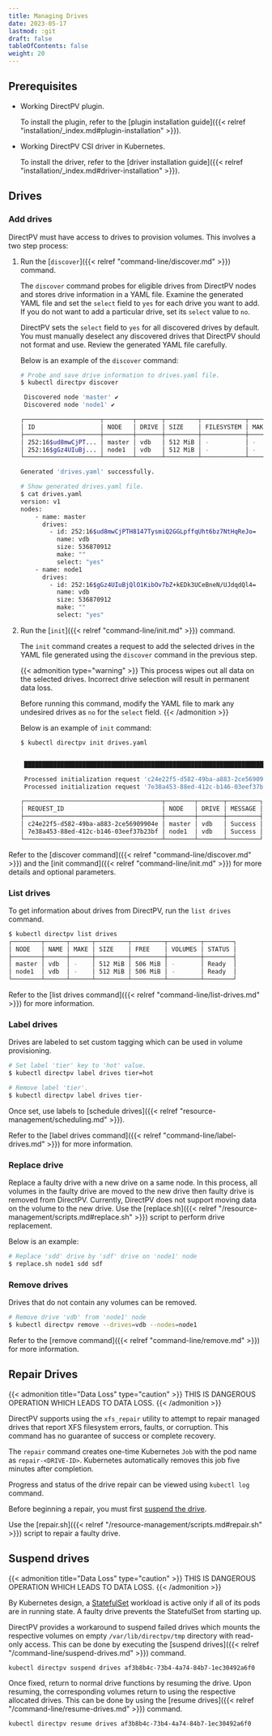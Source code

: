 ```yaml
---
title: Managing Drives
date: 2023-05-17
lastmod: :git
draft: false
tableOfContents: false
weight: 20
---
```


## Prerequisites

* Working DirectPV plugin. 
 
  To install the plugin, refer to the [plugin installation guide]({{< relref "installation/_index.md#plugin-installation" >}}).

* Working DirectPV CSI driver in Kubernetes. 
 
  To install the driver, refer to the [driver installation guide]({{< relref "installation/_index.md#driver-installation" >}}).

## Drives

### Add drives

DirectPV must have access to drives to provision volumes. 
This involves a two step process:

1. Run the [`discover`]({{< relref "command-line/discover.md" >}}) command.
   
   The `discover` command probes for eligible drives from DirectPV nodes and stores drive information in a YAML file. 
   Examine the generated YAML file and set the `select` field to `yes` for each drive you want to add.
   If you do not want to add a particular drive, set its `select` value to `no`. 
   
   DirectPV sets the `select` field to `yes` for all discovered drives by default.
   You must manually deselect any discovered drives that DirectPV should not format and use.
   Review the generated YAML file carefully.
   
   Below is an example of the `discover` command:
   
   ```sh
   # Probe and save drive information to drives.yaml file.
   $ kubectl directpv discover
   
    Discovered node 'master' ✔
    Discovered node 'node1' ✔
   
   ┌─────────────────────┬────────┬───────┬─────────┬────────────┬──────┬───────────┬─────────────┐
   │ ID                  │ NODE   │ DRIVE │ SIZE    │ FILESYSTEM │ MAKE │ AVAILABLE │ DESCRIPTION │
   ├─────────────────────┼────────┼───────┼─────────┼────────────┼──────┼───────────┼─────────────┤
   │ 252:16$ud8mwCjPT... │ master │ vdb   │ 512 MiB │ -          │ -    │ YES       │ -           │
   │ 252:16$gGz4UIuBj... │ node1  │ vdb   │ 512 MiB │ -          │ -    │ YES       │ -           │
   └─────────────────────┴────────┴───────┴─────────┴────────────┴──────┴───────────┴─────────────┘

   Generated 'drives.yaml' successfully.

   # Show generated drives.yaml file.
   $ cat drives.yaml
   version: v1
   nodes:
       - name: master
         drives:
           - id: 252:16$ud8mwCjPTH8147TysmiQ2GGLpffqUht6bz7NtHqReJo=
             name: vdb
             size: 536870912
             make: ""
             select: "yes"
       - name: node1
         drives:
           - id: 252:16$gGz4UIuBjQlO1KibOv7bZ+kEDk3UCeBneN/UJdqdQl4=
             name: vdb
             size: 536870912
             make: ""
             select: "yes"
   
   ```

2. Run the [`init`]({{< relref "command-line/init.md" >}}) command.

   The `init` command creates a request to add the selected drives in the YAML file generated using the `discover` command in the previous step. 
   
   {{< admonition type="warning" >}}
   This process wipes out all data on the selected drives. 
   Incorrect drive selection will result in permanent data loss. 

   Before running this command, modify the YAML file to mark any undesired drives as `no` for the `select` field.
   {{< /admonition >}}
   
   Below is an example of `init` command:

   ```sh
   $ kubectl directpv init drives.yaml
   
   
    ███████████████████████████████████████████████████████████████████████████ 100%
   
    Processed initialization request 'c24e22f5-d582-49ba-a883-2ce56909904e' for node 'master' ✔
    Processed initialization request '7e38a453-88ed-412c-b146-03eef37b23bf' for node 'node1' ✔
   
   ┌──────────────────────────────────────┬────────┬───────┬─────────┐
   │ REQUEST_ID                           │ NODE   │ DRIVE │ MESSAGE │
   ├──────────────────────────────────────┼────────┼───────┼─────────┤
   │ c24e22f5-d582-49ba-a883-2ce56909904e │ master │ vdb   │ Success │
   │ 7e38a453-88ed-412c-b146-03eef37b23bf │ node1  │ vdb   │ Success │
   └──────────────────────────────────────┴────────┴───────┴─────────┘
   ```

Refer to the [discover command]({{< relref "command-line/discover.md" >}}) and the [init command]({{< relref "command-line/init.md" >}}) for more details and optional parameters.

### List drives

To get information about drives from DirectPV, run the `list drives` command. 

```sh
$ kubectl directpv list drives
┌────────┬──────┬──────┬─────────┬─────────┬─────────┬────────┐
│ NODE   │ NAME │ MAKE │ SIZE    │ FREE    │ VOLUMES │ STATUS │
├────────┼──────┼──────┼─────────┼─────────┼─────────┼────────┤
│ master │ vdb  │ -    │ 512 MiB │ 506 MiB │ -       │ Ready  │
│ node1  │ vdb  │ -    │ 512 MiB │ 506 MiB │ -       │ Ready  │
└────────┴──────┴──────┴─────────┴─────────┴─────────┴────────┘
```

Refer to the [list drives command]({{< relref "command-line/list-drives.md" >}}) for more information.

### Label drives

Drives are labeled to set custom tagging which can be used in volume provisioning. 

```sh
# Set label 'tier' key to 'hot' value.
$ kubectl directpv label drives tier=hot

# Remove label 'tier'.
$ kubectl directpv label drives tier-
```

Once set, use labels to [schedule drives]({{< relref "resource-management/scheduling.md" >}}).

Refer to the [label drives command]({{< relref "command-line/label-drives.md" >}}) for more information.

### Replace drive

Replace a faulty drive with a new drive on a same node. 
In this process, all volumes in the faulty drive are moved to the new drive then faulty drive is removed from DirectPV. 
Currently, DirectPV does not support moving data on the volume to the new drive. 
Use the [replace.sh]({{< relref "/resource-management/scripts.md#replace.sh" >}}) script to perform drive replacement. 

Below is an example:

```sh
# Replace 'sdd' drive by 'sdf' drive on 'node1' node
$ replace.sh node1 sdd sdf
```

### Remove drives
Drives that do not contain any volumes can be removed. 

```sh
# Remove drive 'vdb' from 'node1' node
$ kubectl directpv remove --drives=vdb --nodes=node1
```

Refer to the [remove command]({{< relref "command-line/remove.md" >}}) for more information.

## Repair Drives

{{< admonition title="Data Loss" type="caution" >}}
THIS IS DANGEROUS OPERATION WHICH LEADS TO DATA LOSS.
{{< /admonition >}}

DirectPV supports using the `xfs_repair` utility to attempt to repair managed drives that report XFS filesystem errors, faults, or corruption.
This command has no guarantee of success or complete recovery.

The `repair` command creates one-time Kubernetes `Job` with the pod name as `repair-<DRIVE-ID>`.
Kubernetes automatically removes this job five minutes after completion.

Progress and status of the drive repair can be viewed using `kubectl log` command. 

Before beginning a repair, you must first [suspend the drive](#suspend-drives).

Use the [repair.sh]({{< relref "/resource-management/scripts.md#repair.sh" >}}) script to repair a faulty drive. 


## Suspend drives

{{< admonition title="Data Loss" type="caution" >}}
THIS IS DANGEROUS OPERATION WHICH LEADS TO DATA LOSS.
{{< /admonition >}}

By Kubernetes design, a [StatefulSet](https://kubernetes.io/docs/concepts/workloads/controllers/statefulset/) workload is active only if all of its pods are in running state. 
A faulty drive prevents the StatefulSet from starting up. 

DirectPV provides a workaround to suspend failed drives which mounts the respective volumes on empty `/var/lib/directpv/tmp` directory with read-only access. 
This can be done by executing the [suspend drives]({{< relref "/command-line/suspend-drives.md" >}}) command. 

```sh {.copy}
kubectl directpv suspend drives af3b8b4c-73b4-4a74-84b7-1ec30492a6f0
```

Once fixed, return to normal drive functions by resuming the drive. 
Upon resuming, the corresponding volumes return to using the respective allocated drives. 
This can be done by using the [resume drives]({{< relref "/command-line/resume-drives.md" >}}) command. 

```sh {.copy}
kubectl directpv resume drives af3b8b4c-73b4-4a74-84b7-1ec30492a6f0
```
